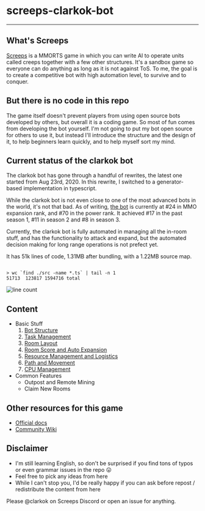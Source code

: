# screeps-clarkok-bot

----

## What's Screeps

[Screeps](https://screeps.com) is a MMORTS game in which you can write AI to operate units called creeps together with a
few other structures. It's a sandbox game so everyone can do anything as long as it is not against ToS. To me, the goal
is to create a competitive bot with high automation level, to survive and to conquer.

## But there is no code in this repo

The game itself doesn't prevent players from using open source bots developed by others, but overall it is acoding game. So most of fun comes from developing the bot yourself. I'm not going to put my bot open source for others touse it, but instead I'll introduce the structure and the design of it, to help beginners learn quickly, and to helpmyself sort my mind.

## Current status of the clarkok bot

The clarkok bot has gone through a handful of rewrites, the latest one started from Aug 23rd, 2020. In this rewrite, I switched to a generator-based implementation in typescript.

While the clarkok bot is not even close to one of the most advanced bots in the world, it's not that bad. As of writing,
[the bot](https://screeps.com/a/#!/profile/clarkok) is currently at #24 in MMO expansion rank, and #70 in the power
rank. It achieved #17 in the past season 1, #11 in season 2 and #8 in season 3.

Currently, the clarkok bot is fully automated in managing all the in-room stuff, and has the functionality to attack and
expand, but the automated decision making for long range operations is not prefect yet.

It has 51k lines of code, 1.31MB after bundling, with a 1.22MB source map.

```

> wc `find ./src -name *.ts` | tail -n 1
51713  123817 1594716 total

```

![line count](image/line_count.png)

## Content

  * Basic Stuff
    1. [Bot Structure](01-bot-structure.md)
    2. [Task Management](02-task-management.md)
    3. [Room Layout](03-room-layout.md)
    4. [Room Score and Auto Expansion](04-room-score-and-auto-expansion.md)
    5. [Resource Management and Logistics](05-resource-management-and-logistics.md)
    6. [Path and Movement](06-path-and-movement.md)
    7. [CPU Management](07-cpu-management.md)
  * Common Features
    - Outpost and Remote Mining
    - Claim New Rooms

## Other resources for this game

 * [Official docs](https://docs.screeps.com/)
 * [Community Wiki](https://wiki.screepspl.us/)

## Disclaimer

 * I'm still learning English, so don't be surprised if you find tons of typos or even grammar issues in the repo 😛
 * Feel free to pick any ideas from here
 * While I can't stop you, I'd be really happy if you can ask before repost / redistribute the content from here
 
Please @clarkok on Screeps Discord or open an issue for anything.
